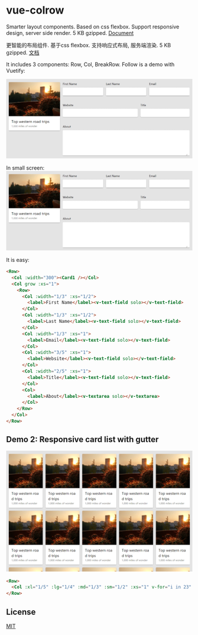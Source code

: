 # vue-colrow
Smarter layout components. Based on css flexbox. Support responsive design, server side render. 5 KB gzipped. [Document](https://vue-colrow.phphe.com)

更智能的布局组件. 基于css flexbox. 支持响应式布局, 服务端渲染. 5 KB gzipped. [文档](https://vue-colrow.phphe.com/zh)

It includes 3 components: Row, Col, BreakRow. Follow is a demo with Vuetify:

![image](https://github.com/phphe/vue-colrow/blob/master/public/colrow-form.png?raw=true)

In small screen: ![image](https://github.com/phphe/vue-colrow/blob/master/public/colrow-form.png?raw=true)

It is easy:
```html
<Row>
  <Col :width="300"><Card1 /></Col>
  <Col grow :xs="1">
    <Row>
      <Col :width="1/3" :xs="1/2">
        <label>First Name</label><v-text-field solo></v-text-field>
      </Col>
      <Col :width="1/3" :xs="1/2">
        <label>Last Name</label><v-text-field solo></v-text-field>
      </Col>
      <Col :width="1/3" :xs="1">
        <label>Email</label><v-text-field solo></v-text-field>
      </Col>
      <Col :width="3/5" :xs="1">
        <label>Website</label><v-text-field solo></v-text-field>
      </Col>
      <Col :width="2/5" :xs="1">
        <label>Title</label><v-text-field solo></v-text-field>
      </Col>
      <Col>
        <label>About</label><v-textarea solo></v-textarea>
      </Col>
    </Row>
  </Col>
</Row>
```
## Demo 2: Responsive card list with gutter
![image](https://github.com/phphe/vue-colrow/blob/master/public/colrow-list.png?raw=true)
```html
<Row>
  <Col :xl="1/5" :lg="1/4" :md="1/3" :sm="1/2" :xs="1" v-for="i in 23" :key="i+'card'"><Card1 /></Col>
</Row>
```
## License
[MIT](http://opensource.org/licenses/MIT)